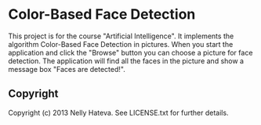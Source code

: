 Color-Based Face Detection
====================

This project is for the course "Artificial Intelligence".
It implements the algorithm Color-Based Face Detection in pictures.
When you start the application and click the "Browse" button you can choose a picture for face detection.
The application will find all the faces in the picture and show a message box "Faces are detected!".

Copyright
---------------------
Copyright (c) 2013 Nelly Hateva. See LICENSE.txt for further details.